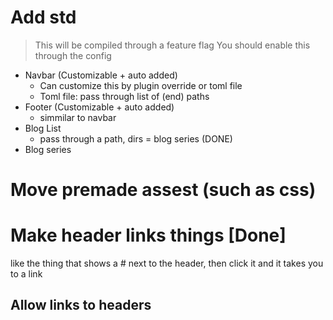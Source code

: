 # Add std
> This will be compiled through a feature flag
> You should enable this through the config
- Navbar (Customizable + auto added)
    - Can customize this by plugin override or toml file
    - Toml file: pass through list of (end) paths
- Footer (Customizable + auto added)
    - simmilar to navbar
- Blog List
    - pass through a path, dirs = blog series (DONE)
- Blog series

<!-- # Add \[link\](1) ... \[1\](link thing) ~ -->
<!-- ~ see the markdown thing ~ -->
<!-- NOT PLANNED -->

<!-- # Add \\ support -->

# Move premade assest (such as css)

# Make header links things [Done]
like the thing that shows a # next to the header, then click it and it takes you to a link
## Allow links to headers
